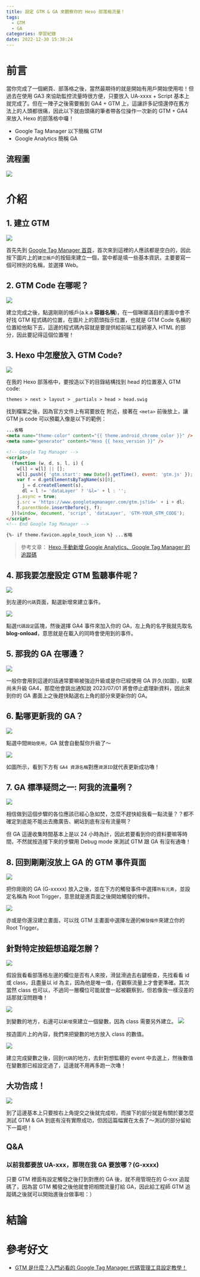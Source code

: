 ```yaml
---
title: 設定 GTM & GA 來觀察你的 Hexo 部落格流量！
tags:
  - GTM
  - GA
categories: 學習紀錄
date: 2022-12-30 15:38:24
---
```



# 前言

當你完成了一個網頁、部落格之後，當然最期待的就是開始有用戶開始使用啦！但過去在使用 GA3 來協助監控流量時很方便，只要放入 UA-xxxx + Script 基本上就完成了。但在一陣子之後需要搬到 GA4 + GTM 上，這讓許多記憶還停在舊方法上的人頭都很痛，因此以下就由頭痛的筆者帶各位操作一次新的 GTM + GA4 來放入 Hexo 的部落格中囉！

- Google Tag Manager 以下簡稱 GTM
- Google Analytics 簡稱 GA

## 流程圖

![](https://nijialin.com/images/2022/GTM/GTMflow.png)

<!-- more -->

# 介紹

## 1. 建立 GTM

![](https://nijialin.com/images/2022/GTM/1createGTM.png)

首先先到 [Google Tag Manager 首頁](https://tagmanager.google.com/#/home)，首次來到這裡的人應該都是空白的，因此按下圖片上的`建立帳戶`的按鈕來建立一個，當中都是填一些基本資訊，主要要寫一個可辨別的名稱，並選擇 Web。

## 2. GTM Code 在哪呢？

![](https://nijialin.com/images/2022/GTM/2GTMcode.png)

建立完成之後，點選剛剛的帳戶(a.k.a **容器名稱**)，在一個琳瑯滿目的畫面中會不好找 GTM 程式碼的位置，在圖片上的箭頭指示位置，也就是 GTM Code 名稱的位置給他點下去，這邊的程式碼內容就是要提供給前端工程師塞入 HTML 的部分，因此要記得這個位置喔！

## 3. Hexo 中怎麼放入 GTM Code?

![](https://nijialin.com/images/2022/GTM/3Hexo.png)

在我的 Hexo 部落格中，要按造以下的目錄結構找到 head 的位置塞入 GTM code:

```
themes > next > layout > _partials > head > head.swig
```

找到檔案之後，因為官方文件上有寫要放在 <head> 附近，接著在 `<meta>` 前後放上，讓 GTM js code 可以預載入像是以下的範例：

```html
...省略
<meta name="theme-color" content="{{ theme.android_chrome_color }}" />
<meta name="generator" content="Hexo {{ hexo_version }}" />

<!-- Google Tag Manager -->
<script>
  (function (w, d, s, l, i) {
    w[l] = w[l] || [];
    w[l].push({ 'gtm.start': new Date().getTime(), event: 'gtm.js' });
    var f = d.getElementsByTagName(s)[0],
      j = d.createElement(s),
      dl = l != 'dataLayer' ? '&l=' + l : '';
    j.async = true;
    j.src = 'https://www.googletagmanager.com/gtm.js?id=' + i + dl;
    f.parentNode.insertBefore(j, f);
  })(window, document, 'script', 'dataLayer', 'GTM-YOUR_GTM_CODE');
</script>
<!-- End Google Tag Manager -->

{%- if theme.favicon.apple_touch_icon %} ...省略
```

> 參考文章： [Hexo 手動新增 Google Analytics、Google Tag Manager 的追蹤碼](https://blog.balabambe.com/2021/07/29/Hexo-%E6%89%8B%E5%8B%95%E6%96%B0%E5%A2%9E-Google-Analytics%E3%80%81Google-Tag-Manager-%E7%9A%84%E8%BF%BD%E8%B9%A4%E7%A2%BC/)

## 4. 那我要怎麼設定 GTM 監聽事件呢？

![](https://nijialin.com/images/2022/GTM/4createevent.png)

到左邊的`代碼`頁面，點選新增來建立事件。

![](https://nijialin.com/images/2022/GTM/5addGAcode.png)

點選`代碼設定`區塊，然後選擇 GA4 事件來加入你的 GA，左上角的名字我就先取名 **blog-onload**，意思就是在載入的同時會使用到的事件。

## 5. 那我的 GA 在哪邊？

![](https://nijialin.com/images/2022/GTM/6updatetoGA4.png)

一般你會用到這邊的話通常要嘛被強迫升級或是你已經使用 GA 許久(如圖)，如果尚未升級 GA4，那麼他會跳出通知說 2023/07/01 將會停止處理新資料，因此來到你的 GA 畫面上之後趕快點選右上角的部分來更新你的 GA。

## 6. 點哪更新我的 GA？

![](https://nijialin.com/images/2022/GTM/7UpdateGA4.png)

點選中間`開始使用`，GA 就會自動幫你升級了～

![](https://nijialin.com/images/2022/GTM/8completeupdateGA4.png)

如圖所示，看到下方有 `GA4 資源名稱`對應`資源ID`就代表更新成功嚕！

## 7. GA 標準疑問之一: 阿我的流量咧？

![](https://nijialin.com/images/2022/GTM/9wait24h.png)

相信做到這個步驟的各位應該已經心急如焚，怎麼不趕快給我看一點流量？？都不確定到底能不能出去撒廣告、網站到底有沒有流量啊？

但 GA 這邊收集時間基本上是以 24 小時為計，因此若要看到你的資料要嘛等時間，不然就按造接下來的步驟用 Debug mode 來測試 GTM 跟 GA 有沒有通嚕！

## 8. 回到剛剛沒放上 GA 的 GTM 事件頁面

![](https://nijialin.com/images/2022/GTM/10addonloadeventwithRoottrigger.png)

把你剛剛的 GA (G-xxxxx) 放入之後，並在下方的觸發事件中選擇`所有元素`，並設定名稱為 Root Trigger，意思就是進頁面之後開始觸發的條件。

![](https://nijialin.com/images/2022/GTM/11whereisroottrigger.png)

亦或是你還沒建立畫面，可以找 GTM 主畫面中選擇左邊的`觸發條件`來建立你的 Root Trigger。

## 針對特定按鈕想追蹤怎辦？

![](https://nijialin.com/images/2022/GTM/121findclass.png)

假設我看看部落格左邊的欄位是否有人來按，滑鼠滑過去右鍵檢查，先找看看 id 或 class，且盡量以 id 為主，因為他是唯一值，在觀察流量上才會更準確。其次當然 class 也可以，不過同一層欄位可能就會一起被觀察到，但若像我一樣沒差的話那就沒問題嚕！

![](https://nijialin.com/images/2022/GTM/122addevent.png)

到變數的地方，右邊可以`新增`來建立一個變數，因為 class 需要另外建立。
![](https://nijialin.com/images/2022/GTM/123addclassevent.png)

按造圖片上的內容，我們來把變數的地方放入 class 的數值。

![](https://nijialin.com/images/2022/GTM/124addnewtriggerevent.png)

建立完成變數之後，回到`代碼`的地方，去針對想監聽的 event 中去選上，然後數值在變數那已經設定過了，這邊就不用再多跑一次嚕！

## 大功告成！

![](https://nijialin.com/images/2022/GTM/125done.png)

到了這邊基本上只要按右上角提交之後就完成啦，而接下的部分就是有關於要怎麼測試 GTM & GA 到底有沒有實際成功，但因這篇幅實在太長了～測試的部分留給下一篇吧！

## Q&A

### 以前我都要放 UA-xxx，那現在我 GA 要放哪？(G-xxxx)

只要 GTM 裡面有設定觸發之後打到對應的 GA 後，就不用管現在的 G-xxx 追蹤碼了，因為當 GTM 觸發之後他就會把相關流量打給 GA，因此給工程師 GTM 追蹤碼之後就可以開始進後台做事啦：）

# 結論

# 參考好文

- [GTM 是什麼？入門必看的 Google Tag Manager 代碼管理工具設定教學！](https://doordata.tw/blog/gtm-tutorial-for-beginner)
